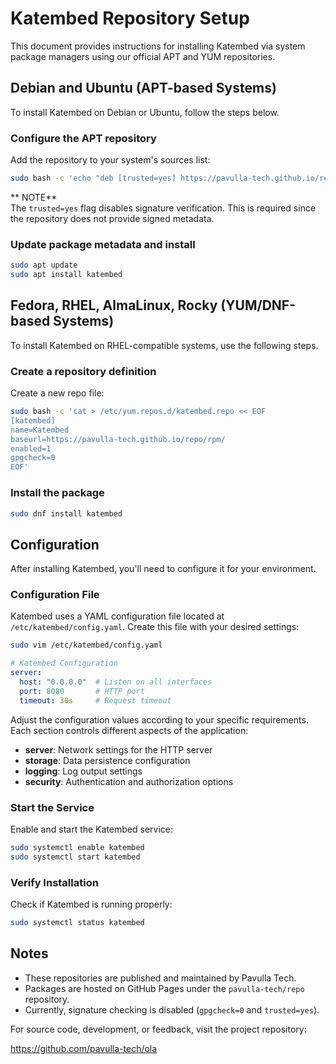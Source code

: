 # Katembed Repository Setup

This document provides instructions for installing Katembed via system package managers using our official APT and YUM repositories.

## Debian and Ubuntu (APT-based Systems)

To install Katembed on Debian or Ubuntu, follow the steps below.

### Configure the APT repository

Add the repository to your system's sources list:

```sh
sudo bash -c 'echo "deb [trusted=yes] https://pavulla-tech.github.io/repo/deb ./" > /etc/apt/sources.list.d/katembed.list'
```

** NOTE**\
The `trusted=yes` flag disables signature verification. This is required since the repository does not provide signed metadata.

### Update package metadata and install

```sh
sudo apt update
sudo apt install katembed
```

## Fedora, RHEL, AlmaLinux, Rocky (YUM/DNF-based Systems)

To install Katembed on RHEL-compatible systems, use the following steps.

### Create a repository definition

Create a new repo file:

```sh
sudo bash -c 'cat > /etc/yum.repos.d/katembed.repo << EOF
[katembed]
name=Katembed
baseurl=https://pavulla-tech.github.io/repo/rpm/
enabled=1
gpgcheck=0
EOF'
```

### Install the package

```sh
sudo dnf install katembed
```

## Configuration

After installing Katembed, you'll need to configure it for your environment.

### Configuration File

Katembed uses a YAML configuration file located at `/etc/katembed/config.yaml`. Create this file with your desired settings:

```sh
sudo vim /etc/katembed/config.yaml
```

```yaml
# Katembed Configuration
server:
  host: "0.0.0.0"  # Listen on all interfaces
  port: 8080       # HTTP port
  timeout: 30s     # Request timeout
```

Adjust the configuration values according to your specific requirements. Each section controls different aspects of the application:

- **server**: Network settings for the HTTP server
- **storage**: Data persistence configuration
- **logging**: Log output settings
- **security**: Authentication and authorization options

### Start the Service

Enable and start the Katembed service:

```sh
sudo systemctl enable katembed
sudo systemctl start katembed
```

### Verify Installation

Check if Katembed is running properly:

```sh
sudo systemctl status katembed
```

## Notes

* These repositories are published and maintained by Pavulla Tech.
* Packages are hosted on GitHub Pages under the `pavulla-tech/repo` repository.
* Currently, signature checking is disabled (`gpgcheck=0` and `trusted=yes`).

For source code, development, or feedback, visit the project repository:

https://github.com/pavulla-tech/ola
